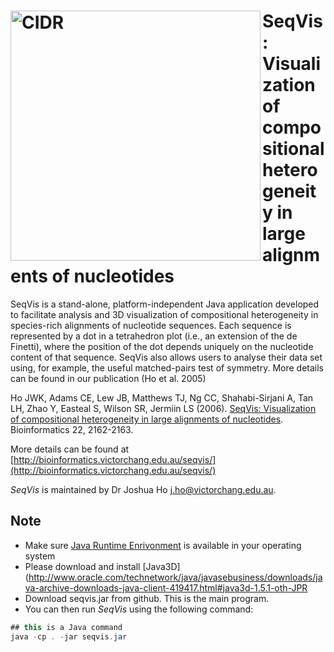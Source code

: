 
<!-- README.md is generated from README.Rmd. Please edit that file -->

<!-- README.md is generated from README.Rmd. Please edit that file -->
<a href="http://bioinformatics.victorchang.edu.au/seqvis/images/snap1.png"><img src="http://bioinformatics.victorchang.edu.au/seqvis/images/snap1.png" align="left" width="400" alt="CIDR"></a>
=============================================================================================================================================



SeqVis: Visualization of compositional heterogeneity in large alignments of nucleotides
==========================================================

SeqVis is a stand-alone, platform-independent Java application developed to facilitate analysis and 3D visualization of compositional heterogeneity in species-rich alignments of nucleotide sequences. Each sequence is represented by a dot in a tetrahedron plot (i.e., an extension of the de Finetti), where the position of the dot depends uniquely on the nucleotide content of that sequence. SeqVis also allows users to analyse their data set using, for example, the useful matched-pairs test of symmetry. More details can be found in our publication (Ho et al. 2005)

Ho JWK, Adams CE, Lew JB, Matthews TJ, Ng CC, Shahabi-Sirjani A, Tan LH, Zhao Y, Easteal S, Wilson SR, Jermiin LS (2006). [SeqVis: Visualization of compositional heterogeneity in large alignments of nucleotides](https://academic.oup.com/bioinformatics/article/22/17/2162/273417). Bioinformatics 22, 2162-2163.

More details can be found at [http://bioinformatics.victorchang.edu.au/seqvis/](http://bioinformatics.victorchang.edu.au/seqvis/)

*SeqVis* is maintained by Dr Joshua Ho <j.ho@victorchang.edu.au>.


Note
---------------

- Make sure [Java Runtime Enrivonment](https://java.com/en/download/) is available in your operating system 
- Please download and install [Java3D](http://www.oracle.com/technetwork/java/javasebusiness/downloads/java-archive-downloads-java-client-419417.html#java3d-1.5.1-oth-JPR
- Download seqvis.jar from github. This is the main program. 
- You can then run *SeqVis* using the following command:

``` Java
## this is a Java command
java -cp . -jar seqvis.jar
```

